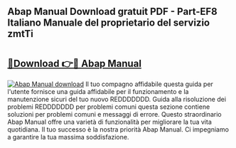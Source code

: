 ## Abap Manual Download gratuit PDF - Part-EF8 Italiano Manuale del proprietario del servizio zmtTi

# <h2><a href="http://dfbe8j.blite.top/?on=Abap+Manual">🔗Download 👉🔴 Abap Manual</a></h2>

[![Abap Manual download](https://i.imgur.com/lujVjoI.png)](http://dfbe8j.blite.top/?on=Abap+Manual)
Il tuo compagno affidabile questa guida per l'utente fornisce una guida affidabile per il funzionamento e la manutenzione sicuri del tuo nuovo REDDDDDDD. Guida alla risoluzione dei problemi REDDDDDDD per problemi comuni questa sezione contiene soluzioni per problemi comuni e messaggi di errore. Questo straordinario Abap Manual offre una varietà di funzionalità per migliorare la tua vita quotidiana. Il tuo successo è la nostra priorità Abap Manual. Ci impegniamo a garantire la tua massima soddisfazione.
